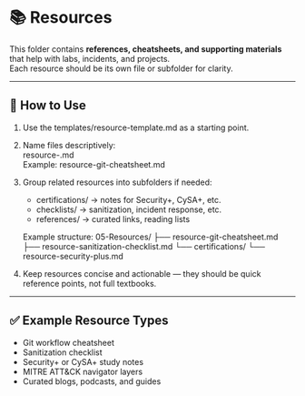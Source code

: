 # 📚 Resources

This folder contains **references, cheatsheets, and supporting materials** that help with labs, incidents, and projects.  
Each resource should be its own file or subfolder for clarity.

---

## 📌 How to Use

1. Use the templates/resource-template.md as a starting point.  
2. Name files descriptively:  
   resource-<topic>.md  
   Example: resource-git-cheatsheet.md  

3. Group related resources into subfolders if needed:
   - certifications/ → notes for Security+, CySA+, etc.  
   - checklists/ → sanitization, incident response, etc.  
   - references/ → curated links, reading lists  

   Example structure:
   05-Resources/
   ├── resource-git-cheatsheet.md
   ├── resource-sanitization-checklist.md
   └── certifications/
       └── resource-security-plus.md

4. Keep resources concise and actionable — they should be quick reference points, not full textbooks.

---

## ✅ Example Resource Types
- Git workflow cheatsheet  
- Sanitization checklist  
- Security+ or CySA+ study notes  
- MITRE ATT&CK navigator layers  
- Curated blogs, podcasts, and guides
